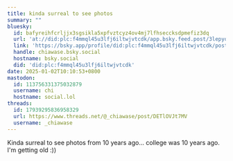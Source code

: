 ```yaml
---
title: kinda surreal to see photos
summary: ""
bluesky:
  id: bafyreihfcrljjx3sgsikla5xpfvztcyz4ov4mj7lfhseccksdpmefiz3dq
  url: 'at://did:plc:f4mmql45u3lfj6iltwjvtcdk/app.bsky.feed.post/3lepyqfg77f26'
  link: 'https://bsky.app/profile/did:plc:f4mmql45u3lfj6iltwjvtcdk/post/3lepyqfg77f26'
  handle: chiawase.bsky.social
  hostname: bsky.social
  did: 'did:plc:f4mmql45u3lfj6iltwjvtcdk'
date: 2025-01-02T10:10:53+0800
mastodon:
  id: 113756331375032879
  username: chi
  hostname: social.lol
threads:
  id: 17939295836958329
  url: https://www.threads.net/@_chiawase/post/DETlOVJt7MV
  username: _chiawase
---
```


Kinda surreal to see photos from 10 years ago... college was 10 years ago.
I'm getting old :))

